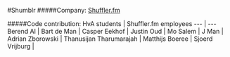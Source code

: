 #Shumblr
#####Company: [Shuffler.fm](http://shuffler.fm/)

#####Code contribution:
HvA students  | Shuffler.fm employees
--- | ---
Berend Al | 
Bart de Man | 
Casper Eekhof | 
Justin Oud | 
Mo Salem | 
J Man | 
Adrian Zborowski | 
Thanusijan Tharumarajah | 
Matthijs Boeree | 
Sjoerd Vrijburg | 
